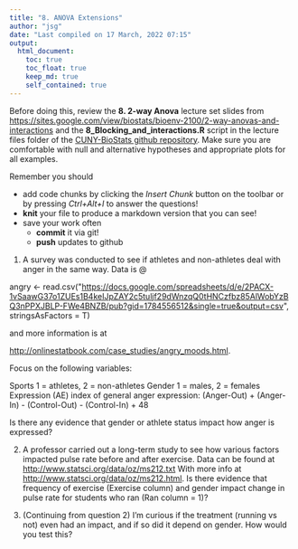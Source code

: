 ```yaml
---
title: "8. ANOVA Extensions"
author: "jsg"
date: "Last compiled on 17 March, 2022 07:15"
output:
  html_document:
    toc: true
    toc_float: true
    keep_md: true
    self_contained: true
---
```


Before doing this, review the **8. 2-way Anova** lecture set slides from 
https://sites.google.com/view/biostats/bioenv-2100/2-way-anovas-and-interactions and
the **8_Blocking_and_interactions.R** script in the lecture files folder of the
[CUNY-BioStats github repository](https://github.com/jsgosnell/CUNY-BioStats).
Make sure you are comfortable with null and alternative hypotheses and appropriate plots
for all examples.



Remember you should

* add code chunks by clicking the *Insert Chunk* button on the toolbar or by
pressing *Ctrl+Alt+I* to answer the questions!
* **knit** your file to produce a markdown version that you can see!
* save your work often 
  * **commit** it via git!
  * **push** updates to github
  


1. A survey was conducted to see if athletes and non-athletes deal with anger in
the same way.  Data is @

angry <- read.csv("https://docs.google.com/spreadsheets/d/e/2PACX-1vSaawG37o1ZUEs1B4keIJpZAY2c5tuljf29dWnzqQ0tHNCzfbz85AlWobYzBQ3nPPXJBLP-FWe4BNZB/pub?gid=1784556512&single=true&output=csv", stringsAsFactors = T)

and more information is at 

http://onlinestatbook.com/case_studies/angry_moods.html.

Focus on the following variables:

Sports
1 = athletes, 2 = non-athletes
Gender
1 = males, 2 = females
Expression (AE)
index of general anger expression: 
(Anger-Out) + (Anger-In) - (Control-Out) - (Control-In) + 48

Is there any evidence that gender or athlete status impact how anger is expressed?

2. A professor carried out a long-term study to see how various factors impacted
pulse rate before and after exercise.  Data can be found at 
http://www.statsci.org/data/oz/ms212.txt
With more info at 
http://www.statsci.org/data/oz/ms212.html.
Is there evidence that frequency of exercise
(Exercise column) and gender impact change in pulse rate for students who ran 
(Ran column = 1)?

3. (Continuing from question 2) I’m curious if the treatment (running vs not) even had an impact, and if so did it depend on gender. How would you test this?  

